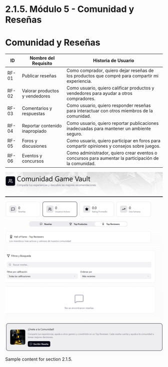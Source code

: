 # 2.1.5. Módulo 5 - Comunidad y Reseñas
# Comunidad y Reseñas

| **ID** | **Nombre del Requisito** | **Historia de Usuario** |
|--------|----------------------------|---------------------------|
| RF-01 | Publicar reseñas | Como comprador, quiero dejar reseñas de los productos que compré para compartir mi experiencia. |
| RF-02 | Valorar productos y vendedores | Como usuario, quiero calificar productos y vendedores para ayudar a otros compradores. |
| RF-03 | Comentarios y respuestas | Como usuario, quiero responder reseñas para interactuar con otros miembros de la comunidad. |
| RF-04 | Reportar contenido inapropiado | Como usuario, quiero reportar publicaciones inadecuadas para mantener un ambiente seguro. |
| RF-05 | Foros y discusiones | Como usuario, quiero participar en foros para compartir opiniones y consejos sobre juegos. |
| RF-06 | Eventos y concursos | Como administrador, quiero crear eventos o concursos para aumentar la participación de la comunidad. |
![Imagen1](R1.png)
![Imagen1](R2.png)
![Imagen1](R3.png)
Sample content for section 2.1.5.